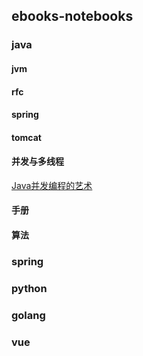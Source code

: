 ## ebooks-notebooks
### java
#### jvm
#### rfc
#### spring
#### tomcat
#### 并发与多线程
[Java并发编程的艺术](java/并发与多线程/Java并发编程的艺术.md)

#### 手册
#### 算法

### spring

### python

### golang

### vue

